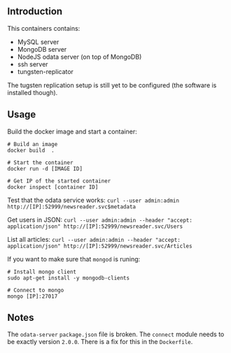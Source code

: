 Introduction
-----------

This containers contains:

 * MySQL server
 * MongoDB server
 * NodeJS odata server (on top of MongoDB)
 * ssh server
 * tungsten-replicator

The tugsten replication setup is still yet to be configured (the software is installed though).


Usage
-----

Build the docker image and start a container:

```
# Build an image
docker build  .

# Start the container
docker run -d [IMAGE ID]

# Get IP of the started container
docker inspect [container ID]
```

Test that the odata service works: `curl --user admin:admin http://[IP]:52999/newsreader.svc$metadata`

Get users in JSON: `curl --user admin:admin --header "accept: application/json" http://[IP]:52999/newsreader.svc/Users`

List all articles: `curl --user admin:admin --header "accept: application/json" http://[IP]:52999/newsreader.svc/Articles`


If you want to make sure that `mongod` is runing:

```
# Install mongo client
sudo apt-get install -y mongodb-clients

# Connect to mongo
mongo [IP]:27017
```


Notes
-----

The `odata-server` `package.json` file is broken. The `connect` module needs to be exactly version `2.0.0`. There is a fix for this in the `Dockerfile`.


